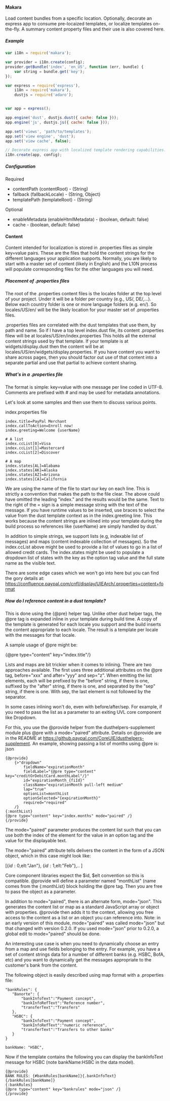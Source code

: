 #### Makara

Load content bundles from a specific location. Optionally, decorate an express app to consume pre-locaized templates,
or localize templates on-the-fly. A summary content property files and their use is also covered here.


##### Example

```javascript
var i18n = require('makara');

var provider = i18n.create(config);
provider.getBundle('index', 'en_US', function (err, bundle) {
    var string = bundle.get('key');
});
```


```javascript
var express = require('express'),
    i18n = require('makara'),
    dustjs = require('adaro');


var app = express();

app.engine('dust', dustjs.dust({ cache: false }));
app.engine('js', dustjs.js({ cache: false }));

app.set('views', 'path/to/templates');
app.set('view engine', 'dust');
app.set('view cache', false);

// Decorate express app with localized template rendering capabilities.
i18n.create(app, config);
```



##### Configuration

Required
- contentPath (contentRoot) - (String)
- fallback (fallbackLocale) - (String, Object)
- templatePath (templateRoot) - (String)

Optional
- enableMetadata (enableHtmlMetadata) - (boolean, default: false)
- cache - (boolean, default: false)

#### Content

Content intended for localization is stored in .properties files as simple key=value pairs. 
These are the files that hold the content strings for the different languages your application supports.
Normally, you are likely to start with a master set of content (likely in English) and the L10N
process will populate corresponding files for the other languages you will need.

##### Placement of .properties files

The root of the .properties content files is the locales folder at the top level of your
project. Under it will be a folder per country (e.g., US/, DE/,...). Below each country
folder is one or more language folders (e.g. en/). So locales/US/en/ will be the likely
location for your master set of .properties files. 

.properties files are correlated with the dust templates that use them, by path and name.
So if I have a top level index.dust file, its content .properties filew will be at locales/US/en/index.properties
This holds all the external content strings used by that template. If your template is at
widgets/display.dust then the content will be at locales/US/en/widgets/display.properties. If you have
content you want to share across pages, then you should factor out use of that content into a
separate partial and use that partial to achieve content sharing.

##### What's in a .properties file

The format is simple: key=value with one message per line coded in UTF-8.
Comments are prefixed with # and may be used for metadata annotations.

Let's look at some samples and then use them to discuss various points.

index.properties file
````
index.title=PayPal Merchant
index.callToAction=Enroll now!
index.greeting=Welcome {userName}

# A list
index.ccList[0]=Visa
index.ccList[1]=Mastercard
index.ccList[2]=Discover

# A map
index.states[AL]=Alabama
index.states[AK]=Alaska
index.states[AZ]=Arizona
index.states[CA]=California
````

We are using the name of the file to start our key on each line. This is strictly
a convention that makes the path to the file clear. 
The above could have omitted the leading "index." and the results would be the same.
Text to the right of the = sign is a simple message string with the text of the message.
If you have runtime values to be inserted, use braces to select the value
from the dust template context as in the index.greeting line. This works because
the content strings are inlined into your template during the build process so references
like {userName} are simply handled by dust.`

In addition to simple strings, we support lists (e.g, indexable list of messages) and
maps (content indexable collection of messages). So the index.ccList above might
be used to provide a list of values to go in a list of allowed credit cards.
The index.states might be used to populate a dropdown list of states with the
key as the option tag value and the full state name as the visible text.


There are some edge cases which we won't go into here but you can find the
gory details at:
https://confluence.paypal.com/cnfl/display/UIEArch/.properties+content+format

##### How do I reference content in a dust template?

This is done using the {@pre} helper tag. Unlike other dust helper tags, the
@pre tag is expanded inline in your template during build time. A copy of the
template is generated for each locale you support and the build inserts the
content appropriate to each locale. The result is a template per locale
with the messages for that locale.

A sample usage of @pre might be:

{@pre type="content" key="index.title"/}

Lists and maps are bit trickier when it comes to inlining.
There are two approaches available. The first uses three additional
attributes on the @pre tag, before="xxx" and after="yyy" and  sep="z".
When emitting the list elements, each will be prefixed by the "before"
string, if there is one, suffixed by the "after" string, if there is one,
and separated by the "sep" string, if there is one. With sep, the last
element is not followed by the separator.

In some cases inlining won't do, even with before/after/sep.
For example, if you need to pass the list as a parameter to an exiting
UVL core component like Dropdown. 

For this, you use the @provide helper from the dusthelpers-supplement
module plus @pre with a mode="paired" attribute. 
Details on @provide are in the README at https://github.paypal.com/CoreUIE/dusthelpers-supplement. 
An example, showing passing a list of months using @pre is:
json
````
{@provide}
	{>"dropdown"
		fieldName="expirationMonth"
		fieldLabel="{@pre type="content" key="creditOrDebitCard.monthLabel"/}"
		id="expirationMonth_{fiId}"
		className="expirationMonth pull-left medium"
		lap="true"
		optionList=monthList
		optionSelected="{expirationMonth}"
		required="required"
	/}
{:monthList}
{@pre type="content" key="index.months" mode="paired" /}
{/provide}
````

The mode="paired" parameter produces the content list such that you can use both the 
index of the element for the value in an option tag and the value for the displayable text.

The mode="paired" attribute tells delivers the content in the  form of a JSON
object, which in this case might look like:

[{$id:0,$elt:"Jan"}, {$id:1,$elt:"Feb"},.. ]

Core component libraries expect the $id, $elt convention so this is compatible.
@provide will define a parameter named "monthList" (name comes from the {:monthList} block
holding the @pre tag. Then you are free to pass the object as a parameter.

In addition to mode="paired", there is an alternate form, mode="json". This generates the
content list or map as a standard JavaScript array or object with properties. @provide
then adds it to the context, allowing you free access to the content as a list or an object
you can reference into. Note: in an early version of this module, mode="paired" was 
called mode="json" but that changed with version 0.2.0. If you used mode="json" prior to
0.2.0, a global edit to mode="paired" should be done.

An interesting use case is when you need to dynamically choose an entry from a map and use
fields belonging to the entry. For example, you have a set of content strings data for
a number of different banks (e.g. HSBC, BofA, etc) and you want to dynamically get the
messages appropriate to the customer's bank from the content.

The following object is easily described using map format with a .properties file:
````
"bankRules": {
   "Banorte": {
       "bankInfoText":"Payment concept",
       "bankInfoRefText":"Reference number",
       "transferText":"Transfers"
   },
   "HSBC": {
       "bankInfoText":"Payment concept",
       "bankInfoRefText":"numeric reference",
       "transferText":"Transfers to other banks"
   }
}

bankName: "HSBC",
````

Now if the template contains the following you can display the bankInfoText message
for HSBC (note bankName:HSBC in the data model). 

````
{@provide}
BANK RULES: {#bankRules[bankName]}{.bankInfoText}{/bankRules[bankName]}
{:bankRules}
{@pre type="content" key="bankrules" mode="json" /}
{/provide}
````

